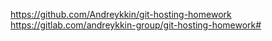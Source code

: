 https://github.com/Andreykkin/git-hosting-homework
https://gitlab.com/andreykkin-group/git-hosting-homework#
